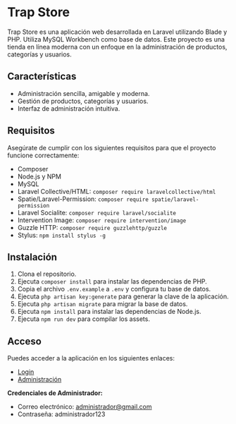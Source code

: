 # Trap Store

Trap Store es una aplicación web desarrollada en Laravel utilizando Blade y PHP. Utiliza MySQL Workbench como base de datos. Este proyecto es una tienda en línea moderna con un enfoque en la administración de productos, categorías y usuarios.

## Características

- Administración sencilla, amigable y moderna.
- Gestión de productos, categorías y usuarios.
- Interfaz de administración intuitiva.

## Requisitos

Asegúrate de cumplir con los siguientes requisitos para que el proyecto funcione correctamente:

- Composer
- Node.js y NPM
- MySQL
- Laravel Collective/HTML: `composer require laravelcollective/html`
- Spatie/Laravel-Permission: `composer require spatie/laravel-permission`
- Laravel Socialite: `composer require laravel/socialite`
- Intervention Image: `composer require intervention/image`
- Guzzle HTTP: `composer require guzzlehttp/guzzle`
- Stylus: `npm install stylus -g`

## Instalación

1. Clona el repositorio.
2. Ejecuta `composer install` para instalar las dependencias de PHP.
3. Copia el archivo `.env.example` a `.env` y configura tu base de datos.
4. Ejecuta `php artisan key:generate` para generar la clave de la aplicación.
5. Ejecuta `php artisan migrate` para migrar la base de datos.
6. Ejecuta `npm install` para instalar las dependencias de Node.js.
7. Ejecuta `npm run dev` para compilar los assets.

## Acceso

Puedes acceder a la aplicación en los siguientes enlaces:

- [Login](http://127.0.0.1:8000/login)
- [Administración](http://127.0.0.1:8000/admin)

**Credenciales de Administrador:**
- Correo electrónico: administrador@gmail.com
- Contraseña: administrador123


